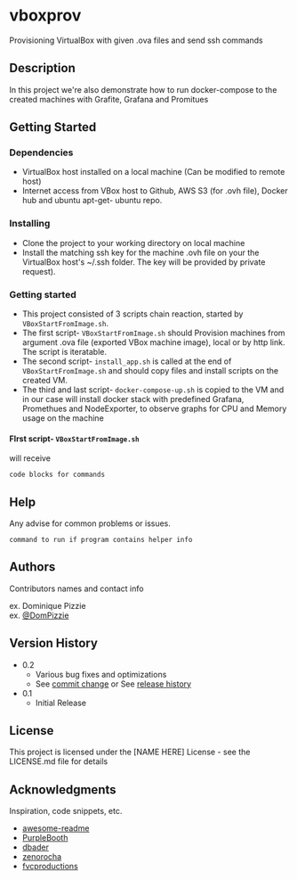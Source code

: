 # vboxprov
Provisioning VirtualBox with given .ova files and send ssh commands

## Description

In this project we're also demonstrate how to run docker-compose to the created machines with Grafite, Grafana and Promitues

## Getting Started

### Dependencies

* VirtualBox host installed on a local machine (Can be modified to remote host)
* Internet access from VBox host to Github, AWS S3 (for .ovh file), Docker hub and ubuntu apt-get- ubuntu repo.  

### Installing

* Clone the project to your working directory on local machine
* Install the matching ssh key for the machine .ovh file on your the VirtualBox host's ~/.ssh folder. The key will be provided  by private request).

### Getting started

* This project consisted of 3 scripts chain reaction, started by `VBoxStartFromImage.sh`.
* The first script- `VBoxStartFromImage.sh` should Provision machines from argument .ova file (exported VBox machine image), local or by http link. The script is iteratable. 
* The second script- `install_app.sh` is called at the end of `VBoxStartFromImage.sh` and should copy files and install scripts on the created VM.
* The third and last script- `docker-compose-up.sh` is copied to the VM and in our case will install docker stack with predefined Grafana, Promethues and NodeExporter, to observe graphs for CPU and Memory usage on the machine  

#### FIrst script- `VBoxStartFromImage.sh`
will receive 
```
code blocks for commands
```

## Help

Any advise for common problems or issues.
```
command to run if program contains helper info
```

## Authors

Contributors names and contact info

ex. Dominique Pizzie  
ex. [@DomPizzie](https://twitter.com/dompizzie)

## Version History

* 0.2
    * Various bug fixes and optimizations
    * See [commit change]() or See [release history]()
* 0.1
    * Initial Release

## License

This project is licensed under the [NAME HERE] License - see the LICENSE.md file for details

## Acknowledgments

Inspiration, code snippets, etc.
* [awesome-readme](https://github.com/matiassingers/awesome-readme)
* [PurpleBooth](https://gist.github.com/PurpleBooth/109311bb0361f32d87a2)
* [dbader](https://github.com/dbader/readme-template)
* [zenorocha](https://gist.github.com/zenorocha/4526327)
* [fvcproductions](https://gist.github.com/fvcproductions/1bfc2d4aecb01a834b46)
